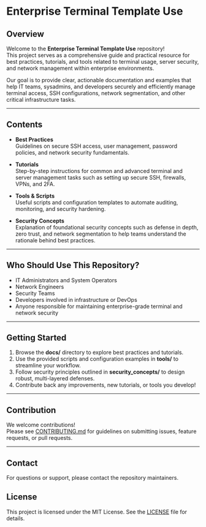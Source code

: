 # Enterprise Terminal Template Use

## Overview

Welcome to the **Enterprise Terminal Template Use** repository!  
This project serves as a comprehensive guide and practical resource for best practices, tutorials, and tools related to terminal usage, server security, and network management within enterprise environments.

Our goal is to provide clear, actionable documentation and examples that help IT teams, sysadmins, and developers securely and efficiently manage terminal access, SSH configurations, network segmentation, and other critical infrastructure tasks.

---

## Contents

- **Best Practices**  
  Guidelines on secure SSH access, user management, password policies, and network security fundamentals.

- **Tutorials**  
  Step-by-step instructions for common and advanced terminal and server management tasks such as setting up secure SSH, firewalls, VPNs, and 2FA.

- **Tools & Scripts**  
  Useful scripts and configuration templates to automate auditing, monitoring, and security hardening.

- **Security Concepts**  
  Explanation of foundational security concepts such as defense in depth, zero trust, and network segmentation to help teams understand the rationale behind best practices.

---

## Who Should Use This Repository?

- IT Administrators and System Operators  
- Network Engineers  
- Security Teams  
- Developers involved in infrastructure or DevOps  
- Anyone responsible for maintaining enterprise-grade terminal and network security

---

## Getting Started

1. Browse the **docs/** directory to explore best practices and tutorials.  
2. Use the provided scripts and configuration examples in **tools/** to streamline your workflow.  
3. Follow security principles outlined in **security_concepts/** to design robust, multi-layered defenses.  
4. Contribute back any improvements, new tutorials, or tools you develop!

---

## Contribution

We welcome contributions!  
Please see [CONTRIBUTING.md](CONTRIBUTING.md) for guidelines on submitting issues, feature requests, or pull requests.

---

## Contact

For questions or support, please contact the repository maintainers.

## License

This project is licensed under the MIT License. See the [LICENSE](LICENSE) file for details.

